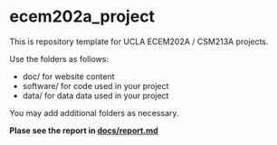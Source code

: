 
# ecem202a_project
This is repository template for UCLA ECEM202A / CSM213A projects.

Use the folders as follows:

* doc/ for website content
* software/ for code used in your project
* data/ for data data used in your project

You may add additional folders as necessary.

**Plase see the report in [docs/report.md](https://github.com/RX-0-95/ecem202a_project/blob/main/docs/report.md)**